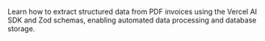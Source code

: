 Learn how to extract structured data from PDF invoices using the Vercel AI SDK and Zod schemas, enabling automated data processing and database storage.

